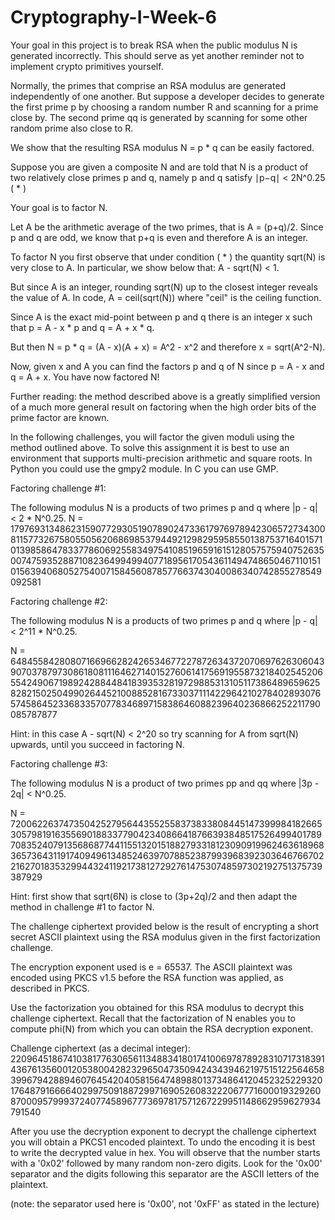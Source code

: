 # Cryptography-I-Week-6
Your goal in this project is to break RSA when the public modulus N is generated incorrectly. This should serve as yet another reminder not to implement crypto primitives yourself.

Normally, the primes that comprise an RSA modulus are generated independently of one another. But suppose a developer decides to generate the first prime p by choosing a random number R and scanning for a prime close by. The second prime qq is generated by scanning for some other random prime also close to R.

We show that the resulting RSA modulus N = p * q can be easily factored.

Suppose you are given a composite N and are told that N is a product of two relatively close primes p and q, namely p and q satisfy ∣p−q∣ < 2N^0.25 ( * )

Your goal is to factor N.

Let A be the arithmetic average of the two primes, that is A = (p+q)/2. Since p and q are odd, we know that p+q is even and therefore A is an integer.

To factor N you first observe that under condition ( * ) the quantity sqrt(N) is very close to A. In particular, we show below that: A - sqrt(N) < 1.

But since A is an integer, rounding sqrt(N) up to the closest integer reveals the value of A. In code, A = ceil(sqrt(N)) where "ceil" is the ceiling function.

Since A is the exact mid-point between p and q there is an integer x such that p = A - x * p and q = A + x * q.

But then N = p * q = (A - x)(A + x) = A^2 - x^2 and therefore x = sqrt(A^2-N).

Now, given x and A you can find the factors p and q of N since p = A - x and q = A + x. You have now factored N!

Further reading: the method described above is a greatly simplified version of a much more general result on factoring when the high order bits of the prime factor are known.

In the following challenges, you will factor the given moduli using the method outlined above. To solve this assignment it is best to use an environment that supports multi-precision arithmetic and square roots. In Python you could use the gmpy2 module. In C you can use GMP.

Factoring challenge #1:

The following modulus N is a products of two primes p and q where |p - q| < 2 * N^0.25.
N = 179769313486231590772930519078902473361797697894230657273430081157732675805505620686985379449212982959585501387537164015710139858647833778606925583497541085196591615128057575940752635007475935288710823649949940771895617054361149474865046711015101563940680527540071584560878577663743040086340742855278549092581

Factoring challenge #2:

The following modulus N is a products of two primes p and q where |p - q| < 2^11 * N^0.25.

N = 648455842808071669662824265346772278726343720706976263060439070378797308618081116462714015276061417569195587321840254520655424906719892428844841839353281972988531310511738648965962582821502504990264452100885281673303711142296421027840289307657458645233683357077834689715838646088239640236866252211790085787877

Hint: in this case A - sqrt(N) < 2^20 so try scanning for A from sqrt(N) upwards, until you succeed in factoring N.

Factoring challenge #3:

The following modulus N is a product of two primes pp and qq where |3p - 2q| < N^0.25.

N = 720062263747350425279564435525583738338084451473999841826653057981916355690188337790423408664187663938485175264994017897083524079135686877441155132015188279331812309091996246361896836573643119174094961348524639707885238799396839230364676670221627018353299443241192173812729276147530748597302192751375739387929

Hint: first show that sqrt(6N) is close to (3p+2q)/2 and then adapt the method in challenge #1 to factor N.

The challenge ciphertext provided below is the result of encrypting a short secret ASCII plaintext using the RSA modulus given in the first factorization challenge.

The encryption exponent used is e = 65537. The ASCII plaintext was encoded using PKCS v1.5 before the RSA function was applied, as described in PKCS.

Use the factorization you obtained for this RSA modulus to decrypt this challenge ciphertext. Recall that the factorization of N enables you to compute phi(N) from which you can obtain the RSA decryption exponent.

Challenge ciphertext (as a decimal integer):  22096451867410381776306561134883418017410069787892831071731839143676135600120538004282329650473509424343946219751512256465839967942889460764542040581564748988013734864120452325229320176487916666402997509188729971690526083222067771600019329260870009579993724077458967773697817571267229951148662959627934791540

After you use the decryption exponent to decrypt the challenge ciphertext you will obtain a PKCS1 encoded plaintext. To undo the encoding it is best to write the decrypted value in hex. You will observe that the number starts with a '0x02' followed by many random non-zero digits. Look for the '0x00' separator and the digits following this separator are the ASCII letters of the plaintext.

(note: the separator used here is '0x00', not '0xFF' as stated in the lecture)
